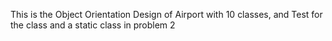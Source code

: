 This is the Object Orientation Design of Airport with 10 classes, and Test for the class and a static class in problem 2

